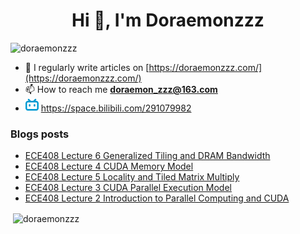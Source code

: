 <!--

### Hi there 👋

**Doraemonzzz/Doraemonzzz** is a ✨ _special_ ✨ repository because its `README.md` (this file) appears on your GitHub profile.

Here are some ideas to get you started:

- 🔭 I’m currently working on ...
- 🌱 I’m currently learning ...
- 👯 I’m looking to collaborate on ...
- 🤔 I’m looking for help with ...
- 💬 Ask me about ...
- 📫 How to reach me: ...
- 😄 Pronouns: ...
- ⚡ Fun fact: ...
-->



<h1 align="center">Hi 👋, I'm Doraemonzzz</h1>
<p align="left"> <img src="https://komarev.com/ghpvc/?username=doraemonzzz&label=Profile%20views&color=0e75b6&style=flat" alt="doraemonzzz" /> </p>

- 📝 I regularly write articles on [https://doraemonzzz.com/](https://doraemonzzz.com/)
- 📫 How to reach me **doraemon_zzz@163.com**
- ![](./bilibili.png) https://space.bilibili.com/291079982

### Blogs posts
<!-- BLOG-POST-LIST:START -->
- [ECE408 Lecture 6 Generalized Tiling and DRAM Bandwidth](http://www.doraemonzzz.com/2023/01/06/2023-1-6-ECE408-Lecture-6-Generalized-Tiling-and-DRAM-Bandwidth/)
- [ECE408 Lecture 4 CUDA Memory Model](http://www.doraemonzzz.com/2023/01/06/2023-1-6-ECE408-Lecture-4-CUDA-Memory-Model/)
- [ECE408 Lecture 5 Locality and Tiled Matrix Multiply](http://www.doraemonzzz.com/2023/01/06/2023-1-6-ECE408-Lecture-5-Locality-and-Tiled-Matrix-Multiply/)
- [ECE408 Lecture 3 CUDA Parallel Execution Model](http://www.doraemonzzz.com/2023/01/05/2023-1-5-ECE408-Lecture-3-CUDA-Parallel-Execution-Model/)
- [ECE408 Lecture 2 Introduction to Parallel Computing and CUDA](http://www.doraemonzzz.com/2023/01/05/2023-1-5-ECE408-Lecture-2-Introduction-to-Parallel-Computing-and-CUDA/)
<!-- BLOG-POST-LIST:END -->

<p>&nbsp;<img align="center" src="https://github-readme-stats.vercel.app/api?username=doraemonzzz&show_icons=true&locale=en" alt="doraemonzzz" /></p>